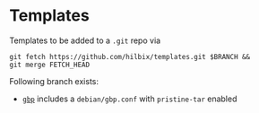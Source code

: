 # Templates

Templates to be added to a `.git` repo via

```
git fetch https://github.com/hilbix/templates.git $BRANCH &&
git merge FETCH_HEAD
```

Following branch exists:

- [`gbp`](https://github.com/hilbix/templates/tree/gbp) includes a `debian/gbp.conf` with `pristine-tar` enabled
